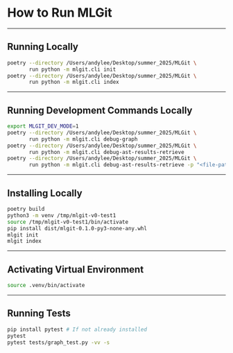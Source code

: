# How to Run MLGit

---

## Running Locally

```bash
poetry --directory /Users/andylee/Desktop/summer_2025/MLGit \
       run python -m mlgit.cli init
poetry --directory /Users/andylee/Desktop/summer_2025/MLGit \
       run python -m mlgit.cli index    
```

---

## Running Development Commands Locally

```bash
export MLGIT_DEV_MODE=1
poetry --directory /Users/andylee/Desktop/summer_2025/MLGit \
       run python -m mlgit.cli debug-graph
poetry --directory /Users/andylee/Desktop/summer_2025/MLGit \
       run python -m mlgit.cli debug-ast-results-retrieve
poetry --directory /Users/andylee/Desktop/summer_2025/MLGit \
       run python -m mlgit.cli debug-ast-results-retrieve -p "<file-pattern>"
```

---

## Installing Locally

```bash
poetry build
python3 -m venv /tmp/mlgit-v0-test1
source /tmp/mlgit-v0-test1/bin/activate
pip install dist/mlgit-0.1.0-py3-none-any.whl
mlgit init
mlgit index
```

---

## Activating Virtual Environment

```bash
source .venv/bin/activate
```

---

## Running Tests

```bash
pip install pytest # If not already installed
pytest
pytest tests/graph_test.py -vv -s
```
